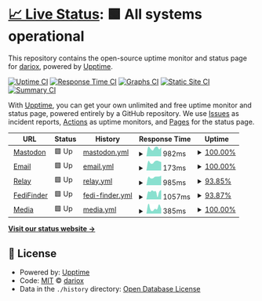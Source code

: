 # [📈 Live Status](https://status.dariox.club): <!--live status--> **🟩 All systems operational**

This repository contains the open-source uptime monitor and status page for [dariox](http://dariox.club), powered by [Upptime](https://github.com/upptime/upptime).

[![Uptime CI](https://github.com/darioxmastodon/status/workflows/Uptime%20CI/badge.svg)](https://github.com/darioxmastodon/status/actions?query=workflow%3A%22Uptime+CI%22)
[![Response Time CI](https://github.com/darioxmastodon/status/workflows/Response%20Time%20CI/badge.svg)](https://github.com/darioxmastodon/status/actions?query=workflow%3A%22Response+Time+CI%22)
[![Graphs CI](https://github.com/darioxmastodon/status/workflows/Graphs%20CI/badge.svg)](https://github.com/darioxmastodon/status/actions?query=workflow%3A%22Graphs+CI%22)
[![Static Site CI](https://github.com/darioxmastodon/status/workflows/Static%20Site%20CI/badge.svg)](https://github.com/darioxmastodon/status/actions?query=workflow%3A%22Static+Site+CI%22)
[![Summary CI](https://github.com/darioxmastodon/status/workflows/Summary%20CI/badge.svg)](https://github.com/darioxmastodon/status/actions?query=workflow%3A%22Summary+CI%22)

With [Upptime](https://upptime.js.org), you can get your own unlimited and free uptime monitor and status page, powered entirely by a GitHub repository. We use [Issues](https://github.com/darioxmastodon/status/issues) as incident reports, [Actions](https://github.com/darioxmastodon/status/actions) as uptime monitors, and [Pages](https://status.dariox.club) for the status page.

<!--start: status pages-->
<!-- This summary is generated by Upptime (https://github.com/upptime/upptime) -->
<!-- Do not edit this manually, your changes will be overwritten -->
<!-- prettier-ignore -->
| URL | Status | History | Response Time | Uptime |
| --- | ------ | ------- | ------------- | ------ |
| <img alt="" src="https://icons.duckduckgo.com/ip3/dariox.club.ico" height="13"> [Mastodon](https://dariox.club) | 🟩 Up | [mastodon.yml](https://github.com/darioxmastodon/status/commits/HEAD/history/mastodon.yml) | <details><summary><img alt="Response time graph" src="./graphs/mastodon/response-time-week.png" height="20"> 982ms</summary><br><a href="https://status.dariox.club/history/mastodon"><img alt="Response time 981" src="https://img.shields.io/endpoint?url=https%3A%2F%2Fraw.githubusercontent.com%2Fdarioxmastodon%2Fstatus%2FHEAD%2Fapi%2Fmastodon%2Fresponse-time.json"></a><br><a href="https://status.dariox.club/history/mastodon"><img alt="24-hour response time 1060" src="https://img.shields.io/endpoint?url=https%3A%2F%2Fraw.githubusercontent.com%2Fdarioxmastodon%2Fstatus%2FHEAD%2Fapi%2Fmastodon%2Fresponse-time-day.json"></a><br><a href="https://status.dariox.club/history/mastodon"><img alt="7-day response time 982" src="https://img.shields.io/endpoint?url=https%3A%2F%2Fraw.githubusercontent.com%2Fdarioxmastodon%2Fstatus%2FHEAD%2Fapi%2Fmastodon%2Fresponse-time-week.json"></a><br><a href="https://status.dariox.club/history/mastodon"><img alt="30-day response time 1037" src="https://img.shields.io/endpoint?url=https%3A%2F%2Fraw.githubusercontent.com%2Fdarioxmastodon%2Fstatus%2FHEAD%2Fapi%2Fmastodon%2Fresponse-time-month.json"></a><br><a href="https://status.dariox.club/history/mastodon"><img alt="1-year response time 1000" src="https://img.shields.io/endpoint?url=https%3A%2F%2Fraw.githubusercontent.com%2Fdarioxmastodon%2Fstatus%2FHEAD%2Fapi%2Fmastodon%2Fresponse-time-year.json"></a></details> | <details><summary><a href="https://status.dariox.club/history/mastodon">100.00%</a></summary><a href="https://status.dariox.club/history/mastodon"><img alt="All-time uptime 99.83%" src="https://img.shields.io/endpoint?url=https%3A%2F%2Fraw.githubusercontent.com%2Fdarioxmastodon%2Fstatus%2FHEAD%2Fapi%2Fmastodon%2Fuptime.json"></a><br><a href="https://status.dariox.club/history/mastodon"><img alt="24-hour uptime 100.00%" src="https://img.shields.io/endpoint?url=https%3A%2F%2Fraw.githubusercontent.com%2Fdarioxmastodon%2Fstatus%2FHEAD%2Fapi%2Fmastodon%2Fuptime-day.json"></a><br><a href="https://status.dariox.club/history/mastodon"><img alt="7-day uptime 100.00%" src="https://img.shields.io/endpoint?url=https%3A%2F%2Fraw.githubusercontent.com%2Fdarioxmastodon%2Fstatus%2FHEAD%2Fapi%2Fmastodon%2Fuptime-week.json"></a><br><a href="https://status.dariox.club/history/mastodon"><img alt="30-day uptime 100.00%" src="https://img.shields.io/endpoint?url=https%3A%2F%2Fraw.githubusercontent.com%2Fdarioxmastodon%2Fstatus%2FHEAD%2Fapi%2Fmastodon%2Fuptime-month.json"></a><br><a href="https://status.dariox.club/history/mastodon"><img alt="1-year uptime 99.99%" src="https://img.shields.io/endpoint?url=https%3A%2F%2Fraw.githubusercontent.com%2Fdarioxmastodon%2Fstatus%2FHEAD%2Fapi%2Fmastodon%2Fuptime-year.json"></a></details>
| <img alt="" src="https://icons.duckduckgo.com/ip3/null.ico" height="13"> [Email](email-smtp.ap-southeast-2.amazonaws.com) | 🟩 Up | [email.yml](https://github.com/darioxmastodon/status/commits/HEAD/history/email.yml) | <details><summary><img alt="Response time graph" src="./graphs/email/response-time-week.png" height="20"> 173ms</summary><br><a href="https://status.dariox.club/history/email"><img alt="Response time 182" src="https://img.shields.io/endpoint?url=https%3A%2F%2Fraw.githubusercontent.com%2Fdarioxmastodon%2Fstatus%2FHEAD%2Fapi%2Femail%2Fresponse-time.json"></a><br><a href="https://status.dariox.club/history/email"><img alt="24-hour response time 168" src="https://img.shields.io/endpoint?url=https%3A%2F%2Fraw.githubusercontent.com%2Fdarioxmastodon%2Fstatus%2FHEAD%2Fapi%2Femail%2Fresponse-time-day.json"></a><br><a href="https://status.dariox.club/history/email"><img alt="7-day response time 173" src="https://img.shields.io/endpoint?url=https%3A%2F%2Fraw.githubusercontent.com%2Fdarioxmastodon%2Fstatus%2FHEAD%2Fapi%2Femail%2Fresponse-time-week.json"></a><br><a href="https://status.dariox.club/history/email"><img alt="30-day response time 176" src="https://img.shields.io/endpoint?url=https%3A%2F%2Fraw.githubusercontent.com%2Fdarioxmastodon%2Fstatus%2FHEAD%2Fapi%2Femail%2Fresponse-time-month.json"></a><br><a href="https://status.dariox.club/history/email"><img alt="1-year response time 180" src="https://img.shields.io/endpoint?url=https%3A%2F%2Fraw.githubusercontent.com%2Fdarioxmastodon%2Fstatus%2FHEAD%2Fapi%2Femail%2Fresponse-time-year.json"></a></details> | <details><summary><a href="https://status.dariox.club/history/email">100.00%</a></summary><a href="https://status.dariox.club/history/email"><img alt="All-time uptime 100.00%" src="https://img.shields.io/endpoint?url=https%3A%2F%2Fraw.githubusercontent.com%2Fdarioxmastodon%2Fstatus%2FHEAD%2Fapi%2Femail%2Fuptime.json"></a><br><a href="https://status.dariox.club/history/email"><img alt="24-hour uptime 100.00%" src="https://img.shields.io/endpoint?url=https%3A%2F%2Fraw.githubusercontent.com%2Fdarioxmastodon%2Fstatus%2FHEAD%2Fapi%2Femail%2Fuptime-day.json"></a><br><a href="https://status.dariox.club/history/email"><img alt="7-day uptime 100.00%" src="https://img.shields.io/endpoint?url=https%3A%2F%2Fraw.githubusercontent.com%2Fdarioxmastodon%2Fstatus%2FHEAD%2Fapi%2Femail%2Fuptime-week.json"></a><br><a href="https://status.dariox.club/history/email"><img alt="30-day uptime 100.00%" src="https://img.shields.io/endpoint?url=https%3A%2F%2Fraw.githubusercontent.com%2Fdarioxmastodon%2Fstatus%2FHEAD%2Fapi%2Femail%2Fuptime-month.json"></a><br><a href="https://status.dariox.club/history/email"><img alt="1-year uptime 100.00%" src="https://img.shields.io/endpoint?url=https%3A%2F%2Fraw.githubusercontent.com%2Fdarioxmastodon%2Fstatus%2FHEAD%2Fapi%2Femail%2Fuptime-year.json"></a></details>
| <img alt="" src="https://icons.duckduckgo.com/ip3/relay.dariox.club.ico" height="13"> [Relay](https://relay.dariox.club) | 🟩 Up | [relay.yml](https://github.com/darioxmastodon/status/commits/HEAD/history/relay.yml) | <details><summary><img alt="Response time graph" src="./graphs/relay/response-time-week.png" height="20"> 985ms</summary><br><a href="https://status.dariox.club/history/relay"><img alt="Response time 1433" src="https://img.shields.io/endpoint?url=https%3A%2F%2Fraw.githubusercontent.com%2Fdarioxmastodon%2Fstatus%2FHEAD%2Fapi%2Frelay%2Fresponse-time.json"></a><br><a href="https://status.dariox.club/history/relay"><img alt="24-hour response time 1093" src="https://img.shields.io/endpoint?url=https%3A%2F%2Fraw.githubusercontent.com%2Fdarioxmastodon%2Fstatus%2FHEAD%2Fapi%2Frelay%2Fresponse-time-day.json"></a><br><a href="https://status.dariox.club/history/relay"><img alt="7-day response time 985" src="https://img.shields.io/endpoint?url=https%3A%2F%2Fraw.githubusercontent.com%2Fdarioxmastodon%2Fstatus%2FHEAD%2Fapi%2Frelay%2Fresponse-time-week.json"></a><br><a href="https://status.dariox.club/history/relay"><img alt="30-day response time 1038" src="https://img.shields.io/endpoint?url=https%3A%2F%2Fraw.githubusercontent.com%2Fdarioxmastodon%2Fstatus%2FHEAD%2Fapi%2Frelay%2Fresponse-time-month.json"></a><br><a href="https://status.dariox.club/history/relay"><img alt="1-year response time 1120" src="https://img.shields.io/endpoint?url=https%3A%2F%2Fraw.githubusercontent.com%2Fdarioxmastodon%2Fstatus%2FHEAD%2Fapi%2Frelay%2Fresponse-time-year.json"></a></details> | <details><summary><a href="https://status.dariox.club/history/relay">93.85%</a></summary><a href="https://status.dariox.club/history/relay"><img alt="All-time uptime 81.56%" src="https://img.shields.io/endpoint?url=https%3A%2F%2Fraw.githubusercontent.com%2Fdarioxmastodon%2Fstatus%2FHEAD%2Fapi%2Frelay%2Fuptime.json"></a><br><a href="https://status.dariox.club/history/relay"><img alt="24-hour uptime 86.50%" src="https://img.shields.io/endpoint?url=https%3A%2F%2Fraw.githubusercontent.com%2Fdarioxmastodon%2Fstatus%2FHEAD%2Fapi%2Frelay%2Fuptime-day.json"></a><br><a href="https://status.dariox.club/history/relay"><img alt="7-day uptime 93.85%" src="https://img.shields.io/endpoint?url=https%3A%2F%2Fraw.githubusercontent.com%2Fdarioxmastodon%2Fstatus%2FHEAD%2Fapi%2Frelay%2Fuptime-week.json"></a><br><a href="https://status.dariox.club/history/relay"><img alt="30-day uptime 98.59%" src="https://img.shields.io/endpoint?url=https%3A%2F%2Fraw.githubusercontent.com%2Fdarioxmastodon%2Fstatus%2FHEAD%2Fapi%2Frelay%2Fuptime-month.json"></a><br><a href="https://status.dariox.club/history/relay"><img alt="1-year uptime 96.82%" src="https://img.shields.io/endpoint?url=https%3A%2F%2Fraw.githubusercontent.com%2Fdarioxmastodon%2Fstatus%2FHEAD%2Fapi%2Frelay%2Fuptime-year.json"></a></details>
| <img alt="" src="https://icons.duckduckgo.com/ip3/finder.dariox.club.ico" height="13"> [FediFinder](https://finder.dariox.club) | 🟩 Up | [fedi-finder.yml](https://github.com/darioxmastodon/status/commits/HEAD/history/fedi-finder.yml) | <details><summary><img alt="Response time graph" src="./graphs/fedi-finder/response-time-week.png" height="20"> 1057ms</summary><br><a href="https://status.dariox.club/history/fedi-finder"><img alt="Response time 1266" src="https://img.shields.io/endpoint?url=https%3A%2F%2Fraw.githubusercontent.com%2Fdarioxmastodon%2Fstatus%2FHEAD%2Fapi%2Ffedi-finder%2Fresponse-time.json"></a><br><a href="https://status.dariox.club/history/fedi-finder"><img alt="24-hour response time 1224" src="https://img.shields.io/endpoint?url=https%3A%2F%2Fraw.githubusercontent.com%2Fdarioxmastodon%2Fstatus%2FHEAD%2Fapi%2Ffedi-finder%2Fresponse-time-day.json"></a><br><a href="https://status.dariox.club/history/fedi-finder"><img alt="7-day response time 1057" src="https://img.shields.io/endpoint?url=https%3A%2F%2Fraw.githubusercontent.com%2Fdarioxmastodon%2Fstatus%2FHEAD%2Fapi%2Ffedi-finder%2Fresponse-time-week.json"></a><br><a href="https://status.dariox.club/history/fedi-finder"><img alt="30-day response time 1144" src="https://img.shields.io/endpoint?url=https%3A%2F%2Fraw.githubusercontent.com%2Fdarioxmastodon%2Fstatus%2FHEAD%2Fapi%2Ffedi-finder%2Fresponse-time-month.json"></a><br><a href="https://status.dariox.club/history/fedi-finder"><img alt="1-year response time 1208" src="https://img.shields.io/endpoint?url=https%3A%2F%2Fraw.githubusercontent.com%2Fdarioxmastodon%2Fstatus%2FHEAD%2Fapi%2Ffedi-finder%2Fresponse-time-year.json"></a></details> | <details><summary><a href="https://status.dariox.club/history/fedi-finder">93.87%</a></summary><a href="https://status.dariox.club/history/fedi-finder"><img alt="All-time uptime 60.56%" src="https://img.shields.io/endpoint?url=https%3A%2F%2Fraw.githubusercontent.com%2Fdarioxmastodon%2Fstatus%2FHEAD%2Fapi%2Ffedi-finder%2Fuptime.json"></a><br><a href="https://status.dariox.club/history/fedi-finder"><img alt="24-hour uptime 86.50%" src="https://img.shields.io/endpoint?url=https%3A%2F%2Fraw.githubusercontent.com%2Fdarioxmastodon%2Fstatus%2FHEAD%2Fapi%2Ffedi-finder%2Fuptime-day.json"></a><br><a href="https://status.dariox.club/history/fedi-finder"><img alt="7-day uptime 93.87%" src="https://img.shields.io/endpoint?url=https%3A%2F%2Fraw.githubusercontent.com%2Fdarioxmastodon%2Fstatus%2FHEAD%2Fapi%2Ffedi-finder%2Fuptime-week.json"></a><br><a href="https://status.dariox.club/history/fedi-finder"><img alt="30-day uptime 98.59%" src="https://img.shields.io/endpoint?url=https%3A%2F%2Fraw.githubusercontent.com%2Fdarioxmastodon%2Fstatus%2FHEAD%2Fapi%2Ffedi-finder%2Fuptime-month.json"></a><br><a href="https://status.dariox.club/history/fedi-finder"><img alt="1-year uptime 46.58%" src="https://img.shields.io/endpoint?url=https%3A%2F%2Fraw.githubusercontent.com%2Fdarioxmastodon%2Fstatus%2FHEAD%2Fapi%2Ffedi-finder%2Fuptime-year.json"></a></details>
| <img alt="" src="https://icons.duckduckgo.com/ip3/d2xtlv1sdg7gxk.cloudfront.net.ico" height="13"> [Media](http://d2xtlv1sdg7gxk.cloudfront.net) | 🟩 Up | [media.yml](https://github.com/darioxmastodon/status/commits/HEAD/history/media.yml) | <details><summary><img alt="Response time graph" src="./graphs/media/response-time-week.png" height="20"> 385ms</summary><br><a href="https://status.dariox.club/history/media"><img alt="Response time 491" src="https://img.shields.io/endpoint?url=https%3A%2F%2Fraw.githubusercontent.com%2Fdarioxmastodon%2Fstatus%2FHEAD%2Fapi%2Fmedia%2Fresponse-time.json"></a><br><a href="https://status.dariox.club/history/media"><img alt="24-hour response time 334" src="https://img.shields.io/endpoint?url=https%3A%2F%2Fraw.githubusercontent.com%2Fdarioxmastodon%2Fstatus%2FHEAD%2Fapi%2Fmedia%2Fresponse-time-day.json"></a><br><a href="https://status.dariox.club/history/media"><img alt="7-day response time 385" src="https://img.shields.io/endpoint?url=https%3A%2F%2Fraw.githubusercontent.com%2Fdarioxmastodon%2Fstatus%2FHEAD%2Fapi%2Fmedia%2Fresponse-time-week.json"></a><br><a href="https://status.dariox.club/history/media"><img alt="30-day response time 433" src="https://img.shields.io/endpoint?url=https%3A%2F%2Fraw.githubusercontent.com%2Fdarioxmastodon%2Fstatus%2FHEAD%2Fapi%2Fmedia%2Fresponse-time-month.json"></a><br><a href="https://status.dariox.club/history/media"><img alt="1-year response time 523" src="https://img.shields.io/endpoint?url=https%3A%2F%2Fraw.githubusercontent.com%2Fdarioxmastodon%2Fstatus%2FHEAD%2Fapi%2Fmedia%2Fresponse-time-year.json"></a></details> | <details><summary><a href="https://status.dariox.club/history/media">100.00%</a></summary><a href="https://status.dariox.club/history/media"><img alt="All-time uptime 100.00%" src="https://img.shields.io/endpoint?url=https%3A%2F%2Fraw.githubusercontent.com%2Fdarioxmastodon%2Fstatus%2FHEAD%2Fapi%2Fmedia%2Fuptime.json"></a><br><a href="https://status.dariox.club/history/media"><img alt="24-hour uptime 100.00%" src="https://img.shields.io/endpoint?url=https%3A%2F%2Fraw.githubusercontent.com%2Fdarioxmastodon%2Fstatus%2FHEAD%2Fapi%2Fmedia%2Fuptime-day.json"></a><br><a href="https://status.dariox.club/history/media"><img alt="7-day uptime 100.00%" src="https://img.shields.io/endpoint?url=https%3A%2F%2Fraw.githubusercontent.com%2Fdarioxmastodon%2Fstatus%2FHEAD%2Fapi%2Fmedia%2Fuptime-week.json"></a><br><a href="https://status.dariox.club/history/media"><img alt="30-day uptime 100.00%" src="https://img.shields.io/endpoint?url=https%3A%2F%2Fraw.githubusercontent.com%2Fdarioxmastodon%2Fstatus%2FHEAD%2Fapi%2Fmedia%2Fuptime-month.json"></a><br><a href="https://status.dariox.club/history/media"><img alt="1-year uptime 100.00%" src="https://img.shields.io/endpoint?url=https%3A%2F%2Fraw.githubusercontent.com%2Fdarioxmastodon%2Fstatus%2FHEAD%2Fapi%2Fmedia%2Fuptime-year.json"></a></details>

<!--end: status pages-->

[**Visit our status website →**](https://status.dariox.club)

## 📄 License

- Powered by: [Upptime](https://github.com/upptime/upptime)
- Code: [MIT](./LICENSE) © [dariox](http://dariox.club)
- Data in the `./history` directory: [Open Database License](https://opendatacommons.org/licenses/odbl/1-0/)
